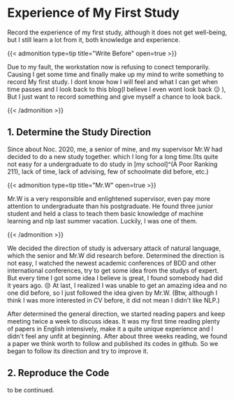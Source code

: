 # Experience of My First Study


Record the experience of my first study, although it does not get well-being, but I still learn a lot from it, both knowledge and experience.

<!--more-->

{{< admonition type=tip title="Write Before" open=true >}}

Due to my fault, the workstation now is refusing to conect temporarily. Causing I get some time and finally make up my mind to write something to record My first study. I dont know how I will feel and what I can get when time passes and I look back to this blog(I believe I even wont look back :expressionless: ), But I just want to record something and give myself a chance to look back.

{{< /admonition >}}

## 1. Determine the Study Direction

Since about Noc. 2020, me, a senior of mine, and my supervisor Mr.W had decided to do a new study together. which I long for a long time.(Its quite not easy for a undergraduate to do study in [my school]^(A Poor Ranking 211), lack of time, lack of advising, few of schoolmate did before, etc.) 

{{< admonition type=tip title="Mr.W" open=true >}}

Mr.W is a very responsible and enlightened supervisor, even pay more attention to undergraduate than his postgraduate. He found three junior student and held a class to teach them basic knowledge of machine learning and nlp last summer vacation. Luckily, I was one of them. 

{{< /admonition >}}

We decided the direction of study is adversary attack of natural language, which the senior and Mr.W did research before. Determined the direction is not easy, I watched the newest academic conferences of BDD and other international conferences, try to get some idea from the studys of expert. But every time I got some idea I believe is great, I found somebody had did it years ago. :unamused: At last, I realized I was unable to get an amazing idea and no one did before, so I just followed the idea given by Mr.W. (Btw, although I think I was more interested in CV before, it did not mean I didn't like NLP.) 

After determined the general direction, we started reading papers and keep meeting twice a week to discuss ideas. It was my first time reading plenty of papers in English intensively, make it a quite unique experience and I didn't feel any unfit at beginning. After about three weeks reading, we found a paper we think worth to follow and published its codes in github. So we began to follow its direction and try to improve it.

## 2. Reproduce the Code

to be continued.
